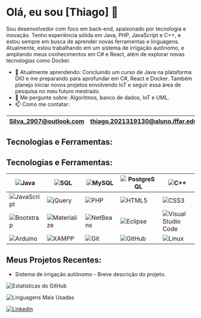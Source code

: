 # Olá, eu sou [Thiago] 👋

Sou desenvolvedor com foco em back-end, apaixonado por tecnologia e inovação. Tenho experiência sólida em Java, PHP, JavaScript e C++, e estou sempre em busca de aprender novas ferramentas e linguagens. Atualmente, estou trabalhando em um sistema de irrigação autônomo, e ampliando meus conhecimentos em C# e React, além de explorar novas tecnologias como Docker.

- 🌱 Atualmente aprendendo: Concluindo um curso de Java na plataforma DIO e me preparando para aprofundar em C#, React e Docker. Também planejo iniciar novos projetos envolvendo IoT e seguir essa área de pesquisa no meu futuro mestrado.
- 💬 Me pergunte sobre: Algoritmos, banco de dados, IoT e UML.
- 📫 Como me contatar:

| Silva_2907@outlook.com | thiago.2021319130@aluno.iffar.edu.br | [LinkedIn](https://www.linkedin.com/in/thiago-aires-356931204/) |
|---|---|---|

## Tecnologias e Ferramentas:

## Tecnologias e Ferramentas:

| ![Java](https://img.shields.io/badge/Java-ED8B00?style=for-the-badge&logo=java&logoColor=white) | ![SQL](https://img.shields.io/badge/SQL-CC2927?style=for-the-badge&logo=microsoft-sql-server&logoColor=white) | ![MySQL](https://img.shields.io/badge/MySQL-4479A1?style=for-the-badge&logo=mysql&logoColor=white) | ![PostgreSQL](https://img.shields.io/badge/PostgreSQL-4169E1?style=for-the-badge&logo=postgresql&logoColor=white) | ![C++](https://img.shields.io/badge/C++-00599C?style=for-the-badge&logo=cplusplus&logoColor=white) |
|---|---|---|---|---|
| ![JavaScript](https://img.shields.io/badge/JavaScript-F7DF1E?style=for-the-badge&logo=javascript&logoColor=black) | ![jQuery](https://img.shields.io/badge/jQuery-0769AD?style=for-the-badge&logo=jquery&logoColor=white) | ![PHP](https://img.shields.io/badge/PHP-777BB4?style=for-the-badge&logo=php&logoColor=white) | ![HTML5](https://img.shields.io/badge/HTML5-E34F26?style=for-the-badge&logo=html5&logoColor=white) | ![CSS3](https://img.shields.io/badge/CSS3-1572B6?style=for-the-badge&logo=css3&logoColor=white) |
| ![Bootstrap](https://img.shields.io/badge/Bootstrap-563D7C?style=for-the-badge&logo=bootstrap&logoColor=white) | ![Materialize](https://img.shields.io/badge/Materialize-C76049?style=for-the-badge&logo=material-design&logoColor=white) | ![NetBeans](https://img.shields.io/badge/NetBeans-1B6AC6?style=for-the-badge&logo=apache-netbeans-ide&logoColor=white) | ![Eclipse](https://img.shields.io/badge/Eclipse-2C2255?style=for-the-badge&logo=eclipse&logoColor=white) | ![Visual Studio Code](https://img.shields.io/badge/VS%20Code-007ACC?style=for-the-badge&logo=visual-studio-code&logoColor=white) |
| ![Arduino](https://img.shields.io/badge/Arduino-00979D?style=for-the-badge&logo=arduino&logoColor=white) | ![XAMPP](https://img.shields.io/badge/XAMPP-FB7A24?style=for-the-badge&logo=xampp&logoColor=white) | ![Git](https://img.shields.io/badge/Git-F05032?style=for-the-badge&logo=git&logoColor=white) | ![GitHub](https://img.shields.io/badge/GitHub-181717?style=for-the-badge&logo=github&logoColor=white) | ![Linux](https://img.shields.io/badge/Linux-FCC624?style=for-the-badge&logo=linux&logoColor=black) |




## Meus Projetos Recentes:
- Sistema de irrigação autônomo - Breve descrição do projeto.

![Estatísticas do GitHub](https://github-readme-stats.vercel.app/api?username=SilvaAires&show_icons=true&theme=radical)

![Linguagens Mais Usadas](https://github-readme-stats.vercel.app/api/top-langs/?username=SilvaAires&layout=compact&theme=radical)

[![Linkedin](https://img.shields.io/badge/LinkedIn-0077B5?logo=linkedin&logoColor=white)]([link-para-seu-perfil](https://www.linkedin.com/in/thiago-aires-356931204/))
